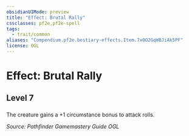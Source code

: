 ```yaml
---
obsidianUIMode: preview
title: "Effect: Brutal Rally"
cssclasses: pf2e,pf2e-spell
tags:
  - trait/common
aliases: "Compendium.pf2e.bestiary-effects.Item.7x0O2GqWBJiAk5PF"
license: OGL
---
```

# Effect: Brutal Rally
## Level 7
### 






The creature gains a +1 circumstance bonus to attack rolls.

*Source: Pathfinder Gamemastery Guide*
*OGL*